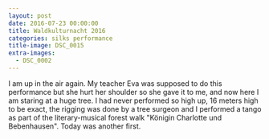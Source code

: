 ```yaml
---
layout: post
date: 2016-07-23 00:00:00
title: Waldkulturnacht 2016
categories: silks performance
title-image: DSC_0015
extra-images:
  - DSC_0002
---
```


I am up in the air again. My teacher Eva was supposed to do this performance but
she hurt her shoulder so she gave it to me, and now here I am staring at a huge
tree. I had never performed so high up, 16 meters high to be exact, the rigging
was done by a tree surgeon and I performed a tango as part of the
literary-musical forest walk "Königin Charlotte und Bebenhausen". Today was
another first.
